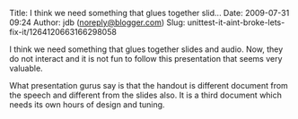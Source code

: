 Title: I think we need something that glues together slid...
Date: 2009-07-31 09:24
Author: jdb (noreply@blogger.com)
Slug: unittest-it-aint-broke-lets-fix-it/1264120663166298058

I think we need something that glues together slides and audio. Now,
they do not interact and it is not fun to follow this presentation that
seems very valuable.  
  
What presentation gurus say is that the handout is different document
from the speech and different from the slides also. It is a third
document which needs its own hours of design and tuning.

